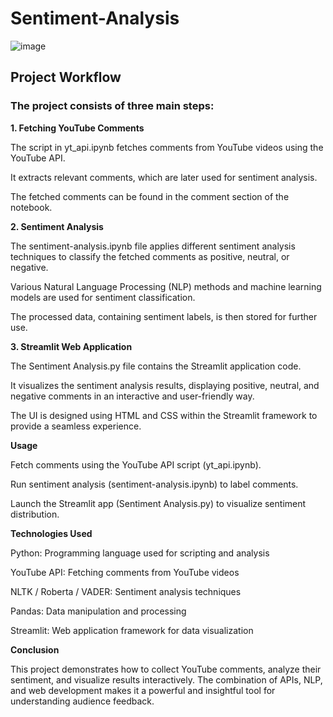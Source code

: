 # Sentiment-Analysis

![image](https://github.com/user-attachments/assets/c8d3a8e2-698a-4e76-b97e-3228bce1209c)


## Project Workflow

### The project consists of three main steps:

<b>1. Fetching YouTube Comments</b>

The script in yt_api.ipynb fetches comments from YouTube videos using the YouTube API.

It extracts relevant comments, which are later used for sentiment analysis.

The fetched comments can be found in the comment section of the notebook.

<b>2. Sentiment Analysis</b>

The sentiment-analysis.ipynb file applies different sentiment analysis techniques to classify the fetched comments as positive, neutral, or negative.

Various Natural Language Processing (NLP) methods and machine learning models are used for sentiment classification.

The processed data, containing sentiment labels, is then stored for further use.

<b>3. Streamlit Web Application</b>

The Sentiment Analysis.py file contains the Streamlit application code.

It visualizes the sentiment analysis results, displaying positive, neutral, and negative comments in an interactive and user-friendly way.

The UI is designed using HTML and CSS within the Streamlit framework to provide a seamless experience.

**Usage**

Fetch comments using the YouTube API script (yt_api.ipynb).

Run sentiment analysis (sentiment-analysis.ipynb) to label comments.

Launch the Streamlit app (Sentiment Analysis.py) to visualize sentiment distribution.

**Technologies Used**

Python: Programming language used for scripting and analysis

YouTube API: Fetching comments from YouTube videos

NLTK / Roberta / VADER: Sentiment analysis techniques

Pandas: Data manipulation and processing

Streamlit: Web application framework for data visualization

**Conclusion**

This project demonstrates how to collect YouTube comments, analyze their sentiment, and visualize results interactively. The combination of APIs, NLP, and web development makes it a powerful and insightful tool for understanding audience feedback.

